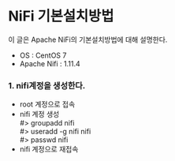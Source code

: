 # NiFi 기본설치방법
이 글은 Apache NiFi의 기본설치방법에 대해 설명한다. <br/>
- OS : CentOS 7
- Apache Nifi : 1.11.4

### 1. nifi계정을 생성한다.
- root 계정으로 접속 <br/>
- nifi 계정 생성 <br/>
#> groupadd nifi <br/>
#> useradd -g nifi nifi <br/>
#> passwd nifi <br/>
- nifi 계정으로 재접속

